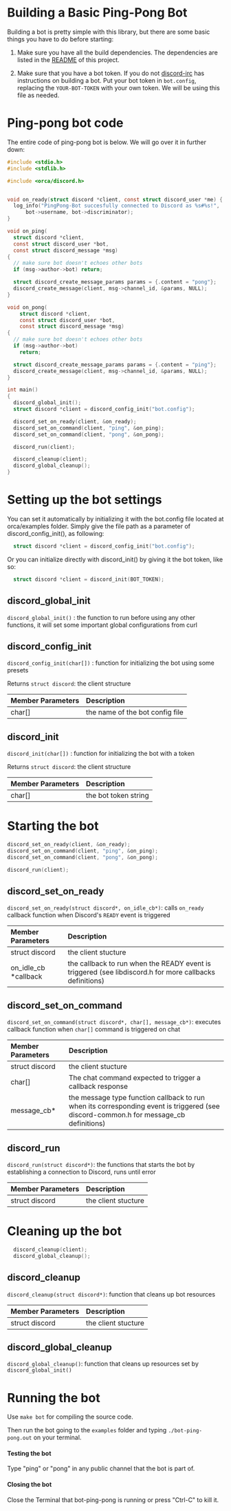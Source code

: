 # Building a Basic Ping-Pong Bot

Building a bot is pretty simple with this library, but there are some basic things you have to do before starting:

1. Make sure you have all the build dependencies. The dependencies are listed in the [README](/README.md) of this project.

2. Make sure that you have a bot token. If you do not [discord-irc](https://github.com/reactiflux/discord-irc/wiki/Creating-a-discord-bot-&-getting-a-token) has instructions on building a bot. Put your bot token in `bot.config`, replacing the `YOUR-BOT-TOKEN` with your own token. We will be using this file as needed.

# Ping-pong bot code

The entire code of ping-pong bot is below. We will go over it in further down:
```c
#include <stdio.h>
#include <stdlib.h>

#include <orca/discord.h>


void on_ready(struct discord *client, const struct discord_user *me) {
  log_info("PingPong-Bot succesfully connected to Discord as %s#%s!",
      bot->username, bot->discriminator);
}

void on_ping(
  struct discord *client,
  const struct discord_user *bot,
  const struct discord_message *msg)
{
  // make sure bot doesn't echoes other bots
  if (msg->author->bot) return;

  struct discord_create_message_params params = {.content = "pong"};
  discord_create_message(client, msg->channel_id, &params, NULL);
}

void on_pong(
    struct discord *client,
    const struct discord_user *bot,
    const struct discord_message *msg)
{
  // make sure bot doesn't echoes other bots
  if (msg->author->bot)
    return;

  struct discord_create_message_params params = {.content = "ping"};
  discord_create_message(client, msg->channel_id, &params, NULL);
}

int main()
{
  discord_global_init();
  struct discord *client = discord_config_init("bot.config");

  discord_set_on_ready(client, &on_ready);
  discord_set_on_command(client, "ping", &on_ping);
  discord_set_on_command(client, "pong", &on_pong);

  discord_run(client);

  discord_cleanup(client);
  discord_global_cleanup();
}
```

# Setting up the bot settings

You can set it automatically by initializing it with the bot.config file located at orca/examples folder. Simply give the file path as a parameter of discord_config_init(), as following:
```c
  struct discord *client = discord_config_init("bot.config");
```
Or you can initialize directly with discord_init() by giving it the bot token, like so:
```c
  struct discord *client = discord_init(BOT_TOKEN);
```

## discord_global_init
`discord_global_init()` : the function to run before using any other functions, it will set some important global configurations from curl

## discord_config_init
`discord_config_init(char[])` : function for initializing the bot using some presets

Returns `struct discord`: the client structure

|Member Parameters|Description                |
|:----------------|:--------------------------|
|char[]| the name of the bot config file|

## discord_init
`discord_init(char[])` : function for initializing the bot with a token

Returns `struct discord`: the client structure

|Member Parameters|Description                |
|:----------------|:--------------------------|
|char[]| the bot token string|

# Starting the bot
```c
discord_set_on_ready(client, &on_ready);
discord_set_on_command(client, "ping", &on_ping);
discord_set_on_command(client, "pong", &on_pong);

discord_run(client);
```

## discord_set_on_ready
`discord_set_on_ready(struct discord*, on_idle_cb*)`: calls `on_ready` callback function when Discord's `READY` event is triggered

|Member Parameters|Description                |
|:----------------|:--------------------------|
|struct discord| the client stucture |
|on_idle_cb *callback| the callback to run when the READY event is triggered (see libdiscord.h for more callbacks definitions) |

## discord_set_on_command
`discord_set_on_command(struct discord*, char[], message_cb*)`: executes callback function when `char[]` command is triggered on chat

|Member Parameters|Description                |
|:----------------|:--------------------------|
|struct discord| the client stucture |
|char[]| The chat command expected to trigger a callback response |
|message_cb*| the message type function callback to run when its corresponding event is triggered (see discord-common.h for message_cb definitions) |

## discord_run
`discord_run(struct discord*)`: the functions that starts the bot by establishing a connection to Discord, runs until error

|Member Parameters|Description                |
|:----------------|:--------------------------|
|struct discord| the client stucture  |


# Cleaning up the bot

```c
  discord_cleanup(client);
  discord_global_cleanup();
```

## discord_cleanup
`discord_cleanup(struct discord*)`: function that cleans up bot resources

|Member Parameters|Description                |
|:----------------|:--------------------------|
|struct discord| the client stucture |

## discord_global_cleanup
`discord_global_cleanup()`: function that cleans up resources set by `discord_global_init()`

# Running the bot

Use `make bot` for compiling the source code.

Then run the bot going to the `examples` folder and typing `./bot-ping-pong.out` on your terminal.

#### Testing the bot
Type "ping" or "pong" in any public channel that the bot is part of.

#### Closing the bot
Close the Terminal that bot-ping-pong is running or press "Ctrl-C" to kill it.
